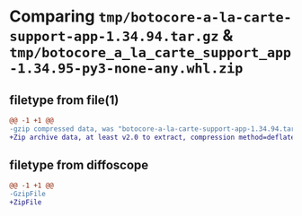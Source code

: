 # Comparing `tmp/botocore-a-la-carte-support-app-1.34.94.tar.gz` & `tmp/botocore_a_la_carte_support_app-1.34.95-py3-none-any.whl.zip`

## filetype from file(1)

```diff
@@ -1 +1 @@
-gzip compressed data, was "botocore-a-la-carte-support-app-1.34.94.tar", last modified: Tue Apr 30 01:01:48 2024, max compression
+Zip archive data, at least v2.0 to extract, compression method=deflate
```

## filetype from diffoscope

```diff
@@ -1 +1 @@
-GzipFile
+ZipFile
```

